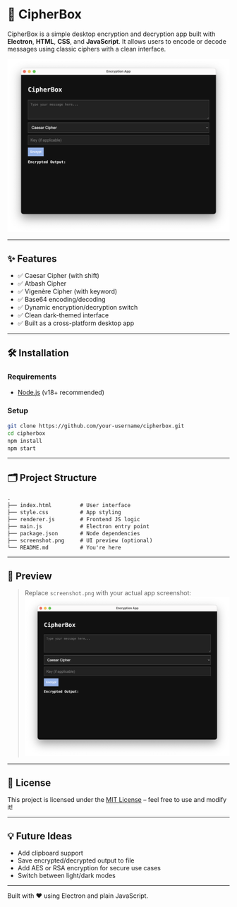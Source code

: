 # 🔐 CipherBox

CipherBox is a simple desktop encryption and decryption app built with **Electron**, **HTML**, **CSS**, and **JavaScript**. It allows users to encode or decode messages using classic ciphers with a clean interface.

![CipherBox Screenshot](./screenshot.png)

---

## ✨ Features

- ✅ Caesar Cipher (with shift)
- ✅ Atbash Cipher
- ✅ Vigenère Cipher (with keyword)
- ✅ Base64 encoding/decoding
- ✅ Dynamic encryption/decryption switch
- ✅ Clean dark-themed interface
- ✅ Built as a cross-platform desktop app

---

## 🛠️ Installation

### Requirements

- [Node.js](https://nodejs.org/) (v18+ recommended)

### Setup

```bash
git clone https://github.com/your-username/cipherbox.git
cd cipherbox
npm install
npm start
```

---

## 🗂️ Project Structure

```
.
├── index.html         # User interface
├── style.css          # App styling
├── renderer.js        # Frontend JS logic
├── main.js            # Electron entry point
├── package.json       # Node dependencies
├── screenshot.png     # UI preview (optional)
└── README.md          # You're here
```

---

## 📸 Preview

> Replace `screenshot.png` with your actual app screenshot:
![Preview](./screenshot.png)

---

## 📄 License

This project is licensed under the [MIT License](https://opensource.org/licenses/MIT) – feel free to use and modify it!

---

## 💡 Future Ideas

- Add clipboard support
- Save encrypted/decrypted output to file
- Add AES or RSA encryption for secure use cases
- Switch between light/dark modes

---

Built with ❤️ using Electron and plain JavaScript.

